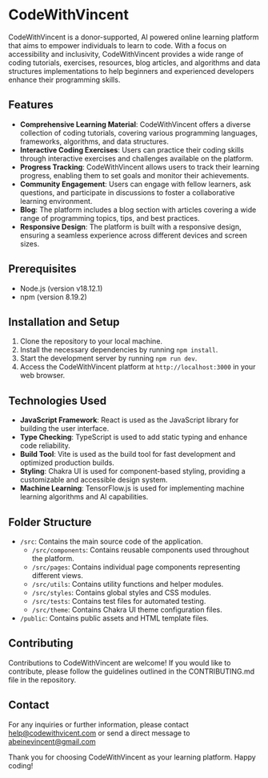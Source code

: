 # CodeWithVincent

CodeWithVincent is a donor-supported, AI powered online learning platform that aims to empower individuals to learn to code. With a focus on accessibility and inclusivity, CodeWithVincent provides a wide range of coding tutorials, exercises, resources, blog articles, and algorithms and data structures implementations to help beginners and experienced developers enhance their programming skills.

## Features

- **Comprehensive Learning Material**: CodeWithVincent offers a diverse collection of coding tutorials, covering various programming languages, frameworks, algorithms, and data structures.
- **Interactive Coding Exercises**: Users can practice their coding skills through interactive exercises and challenges available on the platform.
- **Progress Tracking**: CodeWithVincent allows users to track their learning progress, enabling them to set goals and monitor their achievements.
- **Community Engagement**: Users can engage with fellow learners, ask questions, and participate in discussions to foster a collaborative learning environment.
- **Blog**: The platform includes a blog section with articles covering a wide range of programming topics, tips, and best practices.
- **Responsive Design**: The platform is built with a responsive design, ensuring a seamless experience across different devices and screen sizes.

## Prerequisites

- Node.js (version v18.12.1)
- npm (version 8.19.2)

## Installation and Setup

1. Clone the repository to your local machine.
2. Install the necessary dependencies by running `npm install`.
3. Start the development server by running `npm run dev`.
4. Access the CodeWithVincent platform at `http://localhost:3000` in your web browser.

## Technologies Used

- **JavaScript Framework**: React is used as the JavaScript library for building the user interface.
- **Type Checking**: TypeScript is used to add static typing and enhance code reliability.
- **Build Tool**: Vite is used as the build tool for fast development and optimized production builds.
- **Styling**: Chakra UI is used for component-based styling, providing a customizable and accessible design system.
- **Machine Learning**: TensorFlow.js is used for implementing machine learning algorithms and AI capabilities.

## Folder Structure

- `/src`: Contains the main source code of the application.
  - `/src/components`: Contains reusable components used throughout the platform.
  - `/src/pages`: Contains individual page components representing different views.
  - `/src/utils`: Contains utility functions and helper modules.
  - `/src/styles`: Contains global styles and CSS modules.
  - `/src/tests`: Contains test files for automated testing.
  - `/src/theme`: Contains Chakra UI theme configuration files.
- `/public`: Contains public assets and HTML template files.

## Contributing

Contributions to CodeWithVincent are welcome! If you would like to contribute, please follow the guidelines outlined in the CONTRIBUTING.md file in the repository.

## Contact

For any inquiries or further information, please contact help@codewithvicent.com or send a direct message to abeinevincent@gmail.com

Thank you for choosing CodeWithVincent as your learning platform. Happy coding!
